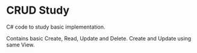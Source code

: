 # CRUD Study

C# code to study basic implementation. 

Contains basic Create, Read, Update and Delete. Create and Update using same View. 

